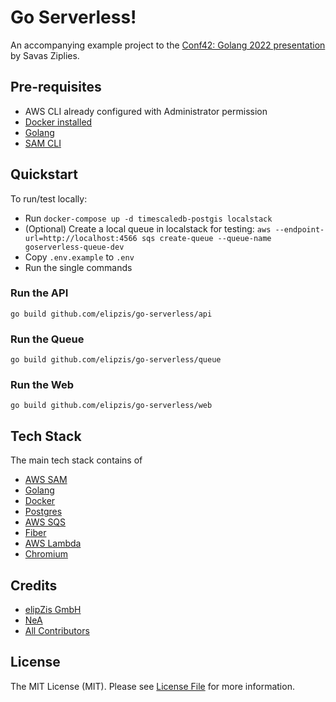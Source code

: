 # Go Serverless!

An accompanying example project to the [Conf42: Golang 2022 presentation](https://www.conf42.com/Golang_2022_Savas_Ziplies_serverless) by Savas Ziplies.

## Pre-requisites

* AWS CLI already configured with Administrator permission
* [Docker installed](https://docs.docker.com/get-docker/)
* [Golang](https://golang.org)
* [SAM CLI](https://docs.aws.amazon.com/serverless-application-model/latest/developerguide/serverless-sam-cli-install.html)

## Quickstart

To run/test locally:

* Run `docker-compose up -d timescaledb-postgis localstack`
* (Optional) Create a local queue in localstack for testing: `aws --endpoint-url=http://localhost:4566 sqs create-queue --queue-name goserverless-queue-dev`
* Copy `.env.example` to `.env`
* Run the single commands

### Run the API

`go build github.com/elipzis/go-serverless/api`

### Run the Queue

`go build github.com/elipzis/go-serverless/queue`

### Run the Web

`go build github.com/elipzis/go-serverless/web`

## Tech Stack

The main tech stack contains of

* [AWS SAM](https://docs.aws.amazon.com/serverless-application-model/latest/developerguide/serverless-sam-cli-install.html)
* [Golang](https://golang.org)
* [Docker](https://docs.docker.com/get-docker/)
* [Postgres](https://www.postgresql.org/download/)
* [AWS SQS](https://aws.amazon.com/sqs/)
* [Fiber](https://github.com/gofiber/fiber)
* [AWS Lambda](https://aws.amazon.com/lambda/)
* [Chromium](https://github.com/alixaxel/chrome-aws-lambda)

## Credits

- [elipZis GmbH](https://elipZis.com)
- [NeA](https://github.com/nea)
- [All Contributors](https://github.com/elipZis/go-serverless/contributors)

## License

The MIT License (MIT). Please see [License File](LICENSE.md) for more information.
